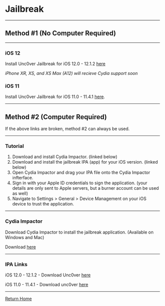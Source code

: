 # Jailbreak

_____

## Method #1 (No Computer Required)

_____

### iOS 12

Install Unc0ver Jailbreak for iOS 12.0 - 12.1.2 [here](itms-services://?action=download-manifest&url=https://ignition.fun/install.php%3Fapp%3D350)

*iPhone XR, XS, and XS Max (A12) will recieve Cydia support soon*

### iOS 11

Install Unc0ver Jailbreak for iOS 11.0 - 11.4.1 [here](itms-services://?action=download-manifest&url=https://ignition.fun/install.php%3Fapp%3D350).

_____

## Method #2 (Computer Required)

If the above links are broken, method #2 can always be used.

_____ 

### Tutorial

1. Download and install Cydia Impactor. (linked below)
2. Download and install the jailbreak IPA (app) for your iOS version. (linked below)
3. Open Cydia Impactor and drag your IPA file onto the Cydia Impactor infterface.
4. Sign in with your Apple ID credentials to sign the application. (your details are only sent to Apple servers, but a burner account can be used as well)
6. Navigate to Settings > General > Device Management on your iOS device to trust the application.

_____

### Cydia Impactor

Download Cydia Impactor to install the jailbreak application. (Available on Windows and Mac)

Download [here](http://www.cydiaimpactor.com/)

_____

### IPA Links

iOS 12.0 - 12.1.2 - Download Unc0ver [here](https://github.com/pwn20wndstuff/Undecimus/releases/download/v3.0.0%25b48/Undecimus-v3.0.0-b48.ipa)

iOS 11.0 - 11.4.1 - Download unc0ver [here](https://github.com/pwn20wndstuff/Undecimus/releases/download/v3.0.0%25b48/Undecimus-v3.0.0-b48.ipa)


_____


[Return Home](theapplearchive.github.io)
